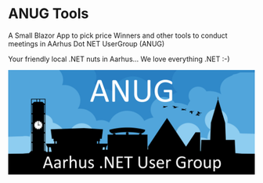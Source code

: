 # ANUG Tools

A Small Blazor App to pick price Winners and other tools to conduct meetings in AArhus Dot NET UserGroup (ANUG)

Your friendly local .NET nuts in Aarhus... We love everything .NET :-)

![alt text](Images/anug.png)
